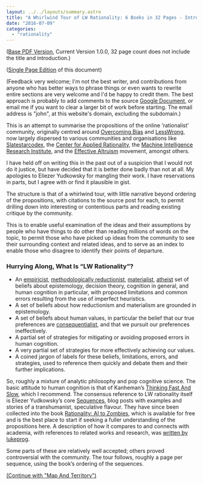 ```yaml
---
layout: ../../layouts/summary.astro
title: "A Whirlwind Tour of LW Rationality: 6 Books in 32 Pages - Introduction"
date: "2016-07-09"
categories: 
  - "rationality"
---
```


([Base PDF Version](https://summaries.beshir.org/wp-content/uploads/2016/07/AWhirlwindTourOfLWRationality6BooksIn32Pages.pdf), Current Version 1.0.0, 32 page count does not include the title and introduction.)

([Single Page Edition](a-whirlwind-tour-of-lw-rationality-6-books-in-32-pages-single-page-edition) of this document)

(Feedback very welcome; I'm not the best writer, and contributions from anyone who has better ways to phrase things or even wants to rewrite entire sections are very welcome and I'd be happy to credit them. The best approach is probably to add comments to the source [Google Document](https://docs.google.com/document/d/1Ah2XW9vn_cbs4oWkKvWAaDKaeXDxdAMqnTb48qVLVWE/edit?usp=sharing), or email me if you want to clear a larger bit of work before starting. The email address is "john", at this website's domain, excluding the subdomain.)

This is an attempt to summarise the propositions of the online ‘rationalist’ community, originally centred around [Overcoming Bias](http://www.overcomingbias.com/) and [LessWrong](http://lesswrong.com/), now largely dispersed to various communities and organisations like [Slatestarcodex](http://slatestarcodex.com/), the [Center for Applied Rationality](http://rationality.org/), the [Machine Intelligence Research Institute](https://intelligence.org/), and the [Effective Altruism](https://www.centreforeffectivealtruism.org/) movement, amongst others.

I have held off on writing this in the past out of a suspicion that I would not do it justice, but have decided that it is better done badly than not at all. My apologies to Eliezer Yudkowsky for mangling their work. I have reservations in parts, but I agree with or find it plausible in gist.

The structure is that of a whirlwind tour, with little narrative beyond ordering of the propositions, with citations to the source post for each, to permit drilling down into interesting or contentious parts and reading existing critique by the community.

This is to enable useful examination of the ideas and their assumptions by people who have things to do other than reading millions of words on the topic, to permit those who have picked up ideas from the community to see their surrounding context and related ideas, and to serve as an index to enable those who disagree to identify their points of departure.

### Hurrying Along, What Is “LW Rationality”?

- An [empiricist](https://en.wikipedia.org/wiki/Empiricism), [methodologically reductionist](https://en.wikipedia.org/wiki/Reductionism#In_science), [materialist](https://en.wikipedia.org/wiki/Materialism), [atheist](https://en.wikipedia.org/wiki/Atheism) set of beliefs about epistemology, decision theory, cognition in general, and human cognition in particular, with proposed limitations and common errors resulting from the use of imperfect heuristics.
- A set of beliefs about how reductionism and materialism are grounded in epistemology.
- A set of beliefs about human values, in particular the belief that our true preferences are [consequentialist](https://en.wikipedia.org/wiki/Consequentialism), and that we pursuit our preferences ineffectively.
- A partial set of strategies for mitigating or avoiding proposed errors in human cognition.
- A very partial set of strategies for more effectively achieving our values.
- A coined jargon of labels for these beliefs, limitations, errors, and strategies, used to reference them quickly and debate them and their further implications.

So, roughly a mixture of analytic philosophy and pop cognitive science. The basic attitude to human cognition is that of Kanheman’s [Thinking Fast And Slow](https://en.wikipedia.org/wiki/Thinking,_Fast_and_Slow), which I recommend. The consensus reference to LW rationality itself is Eliezer Yudkowsky’s core [Sequences](https://wiki.lesswrong.com/wiki/Sequences), blog posts with examples and stories of a transhumanist, speculative flavour. They have since been collected into the book [Rationality: AI to Zombies](https://intelligence.org/rationality-ai-zombies/), which is available for free and is the best place to start if seeking a fuller understanding of the propositions here. A description of how it compares to and connects with academia, with references to related works and research, was [written by lukeprog](http://lesswrong.com/r/all/lw/eik/eliezers_sequences_and_mainstream_academia/).

Some parts of these are relatively well accepted; others proved controversial with the community. The tour follows, roughly a page per sequence, using the book’s ordering of the sequences.

[(Continue with "Map And Territory")](a-whirlwind-tour-of-lw-rationality-6-books-in-32-pages-map-and-territory)
